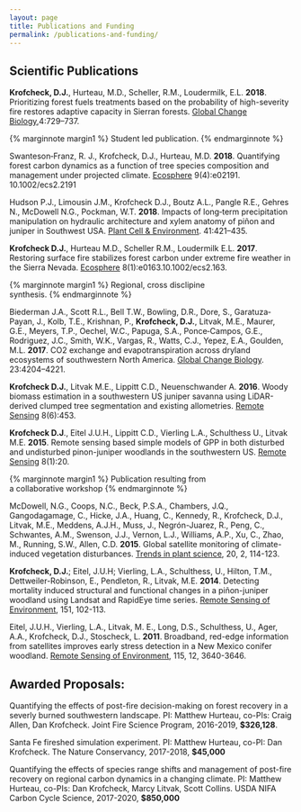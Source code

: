 ```yaml
---
layout: page
title: Publications and Funding
permalink: /publications-and-funding/
---
```


## Scientific Publications

**Krofcheck, D.J.**, Hurteau, M.D., Scheller, R.M., Loudermilk, E.L. **2018**. Prioritizing forest fuels treatments based on the probability of high-severity fire restores adaptive capacity in Sierran forests. [Global Change Biology](https://onlinelibrary.wiley.com/doi/full/10.1111/gcb.13913),4:729–737. 

{% marginnote margin1 %}
Student led publication.
{% endmarginnote %}

Swanteson‐Franz, R. J., Krofcheck, D.J., Hurteau, M.D. **2018**. Quantifying forest carbon dynamics as a function of tree species composition and management under projected climate. [Ecosphere](https://esajournals.onlinelibrary.wiley.com/doi/full/10.1002/ecs2.2191) 9(4):e02191. 10.1002/ecs2.2191

Hudson P.J., Limousin J.M., Krofcheck D.J., Boutz A.L., Pangle R.E., Gehres N., McDowell N.G., Pockman, W.T. **2018**. Impacts of long‐term precipitation manipulation on hydraulic architecture and xylem anatomy of piñon and juniper in Southwest USA. [Plant Cell & Environment](https://doi.org/10.1111/pce.13109). 41:421–435. 

**Krofcheck D.J.**, Hurteau M.D., Scheller R.M., Loudermilk E.L. **2017**. Restoring surface fire stabilizes forest carbon under extreme fire weather in the Sierra Nevada. [Ecosphere](https://esajournals.onlinelibrary.wiley.com/doi/full/10.1002/ecs2.1663) 8(1):e0163.10.1002/ecs2.163.

{% marginnote margin1 %}
Regional, cross disclipine  
synthesis.
{% endmarginnote %}

Biederman J.A., Scott R.L., Bell T.W., Bowling, D.R., Dore, S., Garatuza‐Payan, J., Kolb, T.E., Krishnan, P., **Krofcheck, D.J.**, Litvak, M.E., Maurer, G.E., Meyers, T.P., Oechel, W.C., Papuga, S.A., Ponce‐Campos, G.E., Rodriguez, J.C., Smith, W.K., Vargas, R., Watts, C.J., Yepez, E.A., Goulden, M.L. **2017**. CO2 exchange and evapotranspiration across dryland ecosystems of southwestern North America. [Global Change Biology](https://doi.org/10.1111/gcb.13686). 23:4204–4221.

**Krofcheck D.J.**, Litvak M.E., Lippitt C.D., Neuenschwander A. **2016**. Woody biomass estimation in a southwestern US juniper savanna using LiDAR-derived clumped tree segmentation and existing allometries. [Remote Sensing](https://www.mdpi.com/2072-4292/8/6/453) 8(6):453.

**Krofcheck D.J**., Eitel J.U.H., Lippitt C.D., Vierling L.A., Schulthess U., Litvak M.E. **2015**. Remote sensing based simple models of GPP in both disturbed and undisturbed pinon-juniper woodlands in the southwestern US. [Remote Sensing](https://www.mdpi.com/2072-4292/8/1/20) 8(1):20.

{% marginnote margin1 %}
Publication resulting from   
a collaborative workshop
{% endmarginnote %}

McDowell, N.G., Coops, N.C., Beck, P.S.A., Chambers, J.Q., Gangodagamage, C., Hicke, J.A., Huang, C., Kennedy, R., Krofcheck, D.J., Litvak, M.E., Meddens, A.J.H., Muss, J., Negrón-Juarez, R., Peng, C., Schwantes, A.M., Swenson, J.J., Vernon, L.J., Williams, A.P., Xu, C., Zhao, M., Running, S.W., Allen, C.D. **2015**. Global satellite monitoring of climate-induced vegetation disturbances. [Trends in plant science](https://www.sciencedirect.com/science/article/pii/S1360138514002726), 20, 2, 114-123.

**Krofcheck, D.J.**; Eitel, J.U.H; Vierling, L.A., Schulthess, U., Hilton, T.M., Dettweiler-Robinson, E., Pendleton, R., Litvak, M.E. **2014**. Detecting mortality induced structural and functional changes in a piñon-juniper woodland using Landsat and RapidEye time series. [Remote Sensing of Environment](https://www.sciencedirect.com/science/article/abs/pii/S0034425713004203), 151, 102-113.

Eitel, J.U.H., Vierling, L.A., Litvak, M. E., Long, D.S., Schulthess, U., Ager, A.A., Krofcheck, D.J., Stoscheck, L. **2011**. Broadband, red-edge information from satellites improves early stress detection in a New Mexico conifer woodland. [Remote Sensing of Environment](https://www.sciencedirect.com/science/article/abs/pii/S0034425711003294), 115, 12, 3640-3646.

## Awarded Proposals:
Quantifying the effects of post-fire decision-making on forest recovery in a severly burned southwestern landscape. PI: Matthew Hurteau, co-PIs: Craig Allen, Dan Krofcheck. Joint Fire Science Program, 2016-2019, **$326,128**.

Santa Fe fireshed simulation experiment. PI: Matthew Hurteau, co-PI: Dan Krofcheck. The Nature Conservancy, 2017-2018, **$45,000**

Quantifying the effects of species range shifts and management of post-fire recovery on regional carbon dynamics in a changing climate. PI: Matthew Hurteau, co-PIs: Dan Krofcheck, Marcy Litvak, Scott Collins. USDA NIFA Carbon Cycle Science, 2017-2020, **$850,000**
